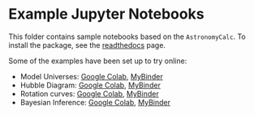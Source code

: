 # Example Jupyter Notebooks

This folder contains sample notebooks based on the ``AstronomyCalc``. To install the package, see the [readthedocs](https://astronomycalc.readthedocs.io/en/latest/installation.html) page.

Some of the examples have been set up to try online:

* Model Universes: [Google Colab](https://colab.research.google.com/drive/1rLj1yaX8kJ_hIl8edGMJO75C6iiuk5si?usp=sharing), [MyBinder](https://mybinder.org/v2/gh/sambit-giri/AstronomyCalc/f7c00605caed709f38345d4f9101e4719468fda1?urlpath=lab%2Ftree%2Fnotebooks%2Fmodel_universes.ipynb)
* Hubble Diagram: [Google Colab](https://colab.research.google.com/drive/1CRaVwn65-PhLah2iFjFSHCqCV37MI_1E?usp=sharing), [MyBinder](https://mybinder.org/v2/gh/sambit-giri/AstronomyCalc/6060e8e1875fa0d462478715feb80c8de7ff4dfb?urlpath=lab%2Ftree%2Fnotebooks%2Fhubble_diagram.ipynb)
* Rotation curves: [Google Colab](https://colab.research.google.com/drive/1EmAABcFnDG6EcEOY4ufs6wI14UT6LvWB?usp=sharing), [MyBinder](https://mybinder.org/v2/gh/sambit-giri/AstronomyCalc/6e5b63de3f71d4ee0f77b6c11956f6c5e0b28226?urlpath=lab%2Ftree%2Fnotebooks%2Frotation_curves.ipynb)
* Bayesian Inference: [Google Colab](https://colab.research.google.com/drive/1TAXdiNLxJsC_LlAIzOYqQMwSueaJstj-?usp=sharing), [MyBinder](https://mybinder.org/v2/gh/sambit-giri/AstronomyCalc/6060e8e1875fa0d462478715feb80c8de7ff4dfb?urlpath=lab%2Ftree%2Fnotebooks%2Fbayesian_inference.ipynb)